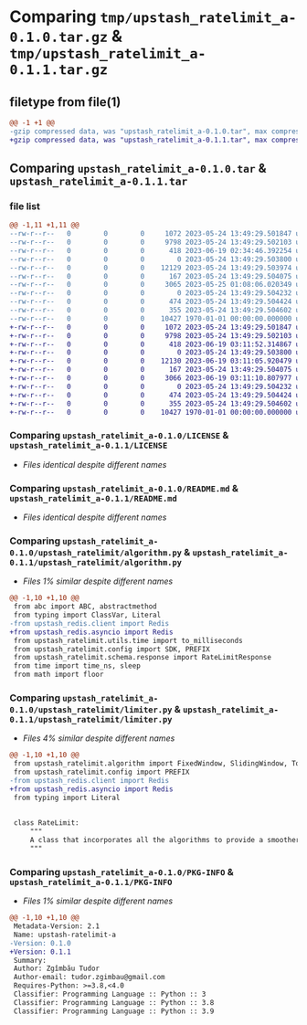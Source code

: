 # Comparing `tmp/upstash_ratelimit_a-0.1.0.tar.gz` & `tmp/upstash_ratelimit_a-0.1.1.tar.gz`

## filetype from file(1)

```diff
@@ -1 +1 @@
-gzip compressed data, was "upstash_ratelimit_a-0.1.0.tar", max compression
+gzip compressed data, was "upstash_ratelimit_a-0.1.1.tar", max compression
```

## Comparing `upstash_ratelimit_a-0.1.0.tar` & `upstash_ratelimit_a-0.1.1.tar`

### file list

```diff
@@ -1,11 +1,11 @@
--rw-r--r--   0        0        0     1072 2023-05-24 13:49:29.501847 upstash_ratelimit_a-0.1.0/LICENSE
--rw-r--r--   0        0        0     9798 2023-05-24 13:49:29.502103 upstash_ratelimit_a-0.1.0/README.md
--rw-r--r--   0        0        0      418 2023-06-19 02:34:46.392254 upstash_ratelimit_a-0.1.0/pyproject.toml
--rw-r--r--   0        0        0        0 2023-05-24 13:49:29.503800 upstash_ratelimit_a-0.1.0/upstash_ratelimit/__init__.py
--rw-r--r--   0        0        0    12129 2023-05-24 13:49:29.503974 upstash_ratelimit_a-0.1.0/upstash_ratelimit/algorithm.py
--rw-r--r--   0        0        0      167 2023-05-24 13:49:29.504075 upstash_ratelimit_a-0.1.0/upstash_ratelimit/config.py
--rw-r--r--   0        0        0     3065 2023-05-25 01:08:06.020349 upstash_ratelimit_a-0.1.0/upstash_ratelimit/limiter.py
--rw-r--r--   0        0        0        0 2023-05-24 13:49:29.504232 upstash_ratelimit_a-0.1.0/upstash_ratelimit/py.typed
--rw-r--r--   0        0        0      474 2023-05-24 13:49:29.504424 upstash_ratelimit_a-0.1.0/upstash_ratelimit/schema/response.py
--rw-r--r--   0        0        0      355 2023-05-24 13:49:29.504602 upstash_ratelimit_a-0.1.0/upstash_ratelimit/utils/time.py
--rw-r--r--   0        0        0    10427 1970-01-01 00:00:00.000000 upstash_ratelimit_a-0.1.0/PKG-INFO
+-rw-r--r--   0        0        0     1072 2023-05-24 13:49:29.501847 upstash_ratelimit_a-0.1.1/LICENSE
+-rw-r--r--   0        0        0     9798 2023-05-24 13:49:29.502103 upstash_ratelimit_a-0.1.1/README.md
+-rw-r--r--   0        0        0      418 2023-06-19 03:11:52.314867 upstash_ratelimit_a-0.1.1/pyproject.toml
+-rw-r--r--   0        0        0        0 2023-05-24 13:49:29.503800 upstash_ratelimit_a-0.1.1/upstash_ratelimit/__init__.py
+-rw-r--r--   0        0        0    12130 2023-06-19 03:11:05.920479 upstash_ratelimit_a-0.1.1/upstash_ratelimit/algorithm.py
+-rw-r--r--   0        0        0      167 2023-05-24 13:49:29.504075 upstash_ratelimit_a-0.1.1/upstash_ratelimit/config.py
+-rw-r--r--   0        0        0     3066 2023-06-19 03:11:10.807977 upstash_ratelimit_a-0.1.1/upstash_ratelimit/limiter.py
+-rw-r--r--   0        0        0        0 2023-05-24 13:49:29.504232 upstash_ratelimit_a-0.1.1/upstash_ratelimit/py.typed
+-rw-r--r--   0        0        0      474 2023-05-24 13:49:29.504424 upstash_ratelimit_a-0.1.1/upstash_ratelimit/schema/response.py
+-rw-r--r--   0        0        0      355 2023-05-24 13:49:29.504602 upstash_ratelimit_a-0.1.1/upstash_ratelimit/utils/time.py
+-rw-r--r--   0        0        0    10427 1970-01-01 00:00:00.000000 upstash_ratelimit_a-0.1.1/PKG-INFO
```

### Comparing `upstash_ratelimit_a-0.1.0/LICENSE` & `upstash_ratelimit_a-0.1.1/LICENSE`

 * *Files identical despite different names*

### Comparing `upstash_ratelimit_a-0.1.0/README.md` & `upstash_ratelimit_a-0.1.1/README.md`

 * *Files identical despite different names*

### Comparing `upstash_ratelimit_a-0.1.0/upstash_ratelimit/algorithm.py` & `upstash_ratelimit_a-0.1.1/upstash_ratelimit/algorithm.py`

 * *Files 1% similar despite different names*

```diff
@@ -1,10 +1,10 @@
 from abc import ABC, abstractmethod
 from typing import ClassVar, Literal
-from upstash_redis.client import Redis
+from upstash_redis.asyncio import Redis
 from upstash_ratelimit.utils.time import to_milliseconds
 from upstash_ratelimit.config import SDK, PREFIX
 from upstash_ratelimit.schema.response import RateLimitResponse
 from time import time_ns, sleep
 from math import floor
```

### Comparing `upstash_ratelimit_a-0.1.0/upstash_ratelimit/limiter.py` & `upstash_ratelimit_a-0.1.1/upstash_ratelimit/limiter.py`

 * *Files 4% similar despite different names*

```diff
@@ -1,10 +1,10 @@
 from upstash_ratelimit.algorithm import FixedWindow, SlidingWindow, TokenBucket
 from upstash_ratelimit.config import PREFIX
-from upstash_redis.client import Redis
+from upstash_redis.asyncio import Redis
 from typing import Literal
 
 
 class RateLimit:
     """
     A class that incorporates all the algorithms to provide a smoother initialisation experience.
     """
```

### Comparing `upstash_ratelimit_a-0.1.0/PKG-INFO` & `upstash_ratelimit_a-0.1.1/PKG-INFO`

 * *Files 1% similar despite different names*

```diff
@@ -1,10 +1,10 @@
 Metadata-Version: 2.1
 Name: upstash-ratelimit-a
-Version: 0.1.0
+Version: 0.1.1
 Summary: 
 Author: Zgîmbău Tudor
 Author-email: tudor.zgimbau@gmail.com
 Requires-Python: >=3.8,<4.0
 Classifier: Programming Language :: Python :: 3
 Classifier: Programming Language :: Python :: 3.8
 Classifier: Programming Language :: Python :: 3.9
```

